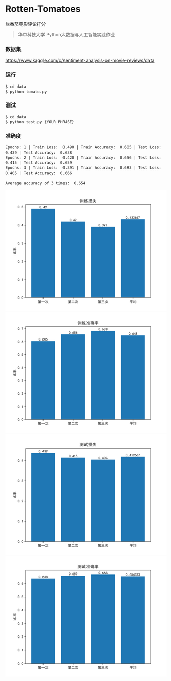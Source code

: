 # Rotten-Tomatoes

烂番茄电影评论打分

> 华中科技大学 Python大数据与人工智能实践作业

### 数据集

https://www.kaggle.com/c/sentiment-analysis-on-movie-reviews/data

### 运行

```console
$ cd data
$ python tomato.py
```

### 测试

```console
$ cd data
$ python test.py {YOUR_PHRASE}
```

### 准确度

```plain
Epochs: 1 | Train Loss:  0.490 | Train Accuracy:  0.605 | Test Loss:  0.439 | Test Accuracy:  0.638
Epochs: 2 | Train Loss:  0.420 | Train Accuracy:  0.656 | Test Loss:  0.415 | Test Accuracy:  0.659
Epochs: 3 | Train Loss:  0.391 | Train Accuracy:  0.683 | Test Loss:  0.405 | Test Accuracy:  0.666

Average accuracy of 3 times:  0.654
```

![训练损失](image/训练损失.png)
![训练准确率](image/训练准确率.png)
![测试损失](image/测试损失.png)
![测试准确率](image/测试准确率.png)
